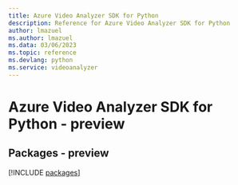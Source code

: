 ```yaml
---
title: Azure Video Analyzer SDK for Python
description: Reference for Azure Video Analyzer SDK for Python
author: lmazuel
ms.author: lmazuel
ms.data: 03/06/2023
ms.topic: reference
ms.devlang: python
ms.service: videoanalyzer
---
```

# Azure Video Analyzer SDK for Python - preview
## Packages - preview
[!INCLUDE [packages](video-analyzer-index.md)]
